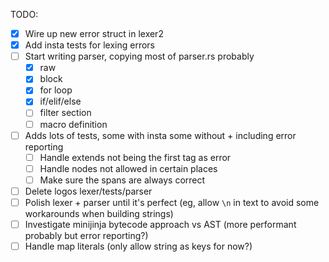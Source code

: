 TODO:

- [x] Wire up new error struct in lexer2
- [x] Add insta tests for lexing errors
- [ ] Start writing parser, copying most of parser.rs probably
  - [x] raw
  - [x] block
  - [x] for loop
  - [x] if/elif/else
  - [ ] filter section
  - [ ] macro definition
- [ ] Adds lots of tests, some with insta some without + including error reporting
  - [ ] Handle extends not being the first tag as error
  - [ ] Handle nodes not allowed in certain places
  - [ ] Make sure the spans are always correct
- [ ] Delete logos lexer/tests/parser
- [ ] Polish lexer + parser until it's perfect (eg, allow `\n` in text to avoid some workarounds when building strings)
- [ ] Investigate minijinja bytecode approach vs AST (more performant probably but error reporting?)
- [ ] Handle map literals (only allow string as keys for now?)